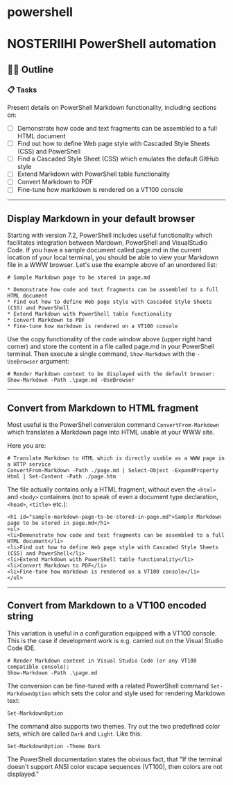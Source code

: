 # powershell

# NOSTERIIHI PowerShell automation

## ✍🏽 Outline

<!-- This is a placeholder for PowerShell content on this site -->

<!-- Consider consluting the MS PowerShell style guide:                                                                                        -->
<!-- https://learn.microsoft.com/en-us/powershell/scripting/community/contributing/powershell-style-guide?view=powershell-7.4  etc. -->

### 📋 Tasks

Present details on PowerShell Markdown functionality, including sections on:

+ [ ] Demonstrate how code and text fragments can be assembled to a full HTML document
+ [ ] Find out how to define Web page style with Cascaded Style Sheets (CSS) and PowerShell 
+ [ ] Find a Cascaded Style Sheet (CSS) which emulates the default GitHub style
+ [ ] Extend Markdown with PowerShell table functionality
+ [ ] Convert Markdown to PDF
+ [ ] Fine-tune how markdown is rendered on a VT100 console

---

## Display Markdown in your default browser

Starting with version 7.2, PowerShell includes useful functionality which facilitates integration between Mardown, PowerShell and VisualStudio Code. If you have a sample document called page.md in the current location of your local terminal, you should be able to view your Markdown file in a WWW browser. Let's use the example above of an unordered list:

    # Sample Markdown page to be stored in page.md
    
    * Demonstrate how code and text fragments can be assembled to a full HTML document
    * Find out how to define Web page style with Cascaded Style Sheets (CSS) and PowerShell 
    * Extend Markdown with PowerShell table functionality
    * Convert Markdown to PDF
    * Fine-tune how markdown is rendered on a VT100 console

Use the copy functionality of the code window above (upper right hand corner) and store the content in a file called page.md in your PowerShell terminal. Then execute a single command, `Show-Markdown` with the `-UseBrowser` argument:

    # Render Markdown content to be displayed with the default browser:
    Show-Markdown -Path .\page.md -UseBrowser

---

## Convert from Markdown to HTML fragment

Most useful is the PowerShell conversion command `ConvertFrom-Markdown` which translates a Markdown page into HTML usable at your WWW site. 

Here you are:

    # Translate Markdown to HTML which is directly usable as a WWW page in a HTTP service
    ConvertFrom-Markdown -Path ./page.md | Select-Object -ExpandProperty Html | Set-Content -Path ./page.htm

The file actually contains only a HTML fragment, without even the `<html>` and `<body>` containers (not to speak of even a document type declaration, `<head>`, `<title>` etc.):

    <h1 id="sample-markdown-page-to-be-stored-in-page.md">Sample Markdown page to be stored in page.md</h1>
    <ul>
    <li>Demonstrate how code and text fragments can be assembled to a full HTML document</li>
    <li>Find out how to define Web page style with Cascaded Style Sheets (CSS) and PowerShell</li>
    <li>Extend Markdown with PowerShell table functionality</li>
    <li>Convert Markdown to PDF</li>
    <li>Fine-tune how markdown is rendered on a VT100 console</li>
    </ul>

---

## Convert from Markdown to a VT100 encoded string

This variation is useful in a configuration equipped with a VT100 console. This is the case if development work is e.g. carried out on the Visual Studio Code IDE.

    # Render Markdown content in Visual Studio Code (or any VT100 compatible console):
    Show-Markdown -Path .\page.md
   
The conversion can be fine-tuned with a related PowerShell command `Set-MarkdownOption` which sets the color and style used for rendering Markdown text:

    Set-MarkdownOption

The command also supports two themes. Try out the two predefined color sets, which are called  `Dark` and `Light`. Like this:

    Set-MarkdownOption -Theme Dark
  
The PowerShell documentation states the obvious fact, that "If the terminal doesn't support ANSI color escape sequences (VT100), then colors are not displayed."

<!-- Check out https://github.com/read-0nly/PSRepo/tree/master/colorDemo -->
